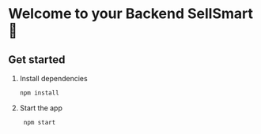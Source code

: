 # Welcome to your Backend SellSmart 👋

## Get started

1. Install dependencies

   ```bash
   npm install
   ```

2. Start the app

   ```bash
    npm start
   ```


